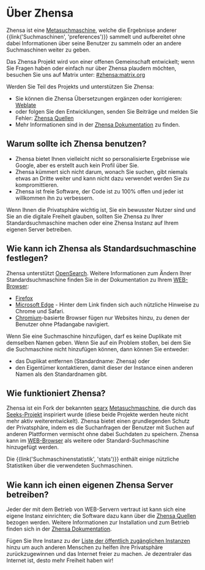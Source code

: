# Über Zhensa

Zhensa ist eine [Metasuchmaschine], welche die Ergebnisse anderer
{{link('Suchmaschinen', 'preferences')}} sammelt und aufbereitet ohne dabei
Informationen über seine Benutzer zu sammeln oder an andere Suchmaschinen weiter
zu geben.

Das Zhensa Projekt wird von einer offenen Gemeinschaft entwickelt; wenn Sie
Fragen haben oder einfach nur über Zhensa plaudern möchten, besuchen Sie uns
auf Matrix unter: [#zhensa:matrix.org]

Werden Sie Teil des Projekts und unterstützen Sie Zhensa:

- Sie können die Zhensa Übersetzungen ergänzen oder korrigieren: [Weblate]
- oder folgen Sie den Entwicklungen, senden Sie Beiträge und melden Sie Fehler:
  [Zhensa Quellen]
- Mehr Informationen sind in der [Zhensa Dokumentation] zu finden.

## Warum sollte ich Zhensa benutzen?

- Zhensa bietet Ihnen vielleicht nicht so personalisierte Ergebnisse wie
  Google, aber es erstellt auch kein Profil über Sie.
- Zhensa kümmert sich nicht darum, wonach Sie suchen, gibt niemals etwas an
  Dritte weiter und kann nicht dazu verwendet werden Sie zu kompromittieren.
- Zhensa ist freie Software, der Code ist zu 100% offen und jeder ist
  willkommen ihn zu verbessern.

Wenn Ihnen die Privatsphäre wichtig ist, Sie ein bewusster Nutzer sind und Sie
an die digitale Freiheit glauben, sollten Sie Zhensa zu Ihrer
Standardsuchmaschine machen oder eine Zhensa Instanz auf Ihrem eigenen Server
betreiben.

## Wie kann ich Zhensa als Standardsuchmaschine festlegen?

Zhensa unterstützt [OpenSearch].  Weitere Informationen zum Ändern Ihrer
Standardsuchmaschine finden Sie in der Dokumentation zu Ihrem [WEB-Browser]:

- [Firefox]
- [Microsoft Edge] - Hinter dem Link finden sich auch nützliche Hinweise zu
  Chrome und Safari.
- [Chromium]-basierte Browser fügen nur Websites hinzu, zu denen der Benutzer
  ohne Pfadangabe navigiert.

Wenn Sie eine Suchmaschine hinzufügen, darf es keine Duplikate mit demselben
Namen geben.  Wenn Sie auf ein Problem stoßen, bei dem Sie die Suchmaschine
nicht hinzufügen können, dann können Sie entweder:

- das Duplikat entfernen (Standardname: Zhensa) oder
- den Eigentümer kontaktieren, damit dieser der Instance einen anderen Namen als
  den Standardnamen gibt.

## Wie funktioniert Zhensa?

Zhensa ist ein Fork der bekannten [searx] [Metasuchmaschine], die durch das
[Seeks-Projekt] inspiriert wurde (diese beide Projekte werden heute nicht mehr
aktiv weiterentwickelt).  Zhensa bietet einen grundlegenden Schutz der
Privatsphäre, indem es die Suchanfragen der Benutzer mit Suchen auf anderen
Plattformen vermischt ohne dabei Suchdaten zu speichern.  Zhensa kann im
[WEB-Browser] als weitere oder Standard-Suchmaschine hinzugefügt werden.

Die {{link('Suchmaschinenstatistik', 'stats')}} enthält einige nützliche
Statistiken über die verwendeten Suchmaschinen.

## Wie kann ich einen eigenen Zhensa Server betreiben?

Jeder der mit dem Betrieb von WEB-Servern vertraut ist kann sich eine eigene
Instanz einrichten; die Software dazu kann über die [Zhensa Quellen] bezogen
werden. Weitere Informationen zur Installation und zum Betrieb finden sich in
der [Zhensa Dokumentation].

Fügen Sie Ihre Instanz zu der [Liste der öffentlich zugänglichen
Instanzen]({{get_setting('brand.public_instances')}}) hinzu um auch anderen
Menschen zu helfen ihre Privatsphäre zurückzugewinnen und das Internet freier zu
machen.  Je dezentraler das Internet ist, desto mehr Freiheit haben wir!


[Zhensa Quellen]: {{GIT_URL}}
[#zhensa:matrix.org]: https://matrix.to/#/#zhensa:matrix.org
[Zhensa Dokumentation]: {{get_setting('brand.docs_url')}}
[searx]: https://github.com/searx/searx
[Metasuchmaschine]: https://de.wikipedia.org/wiki/Metasuchmaschine
[Weblate]: https://translate.codeberg.org/projects/zhensa/
[Seeks-Projekt]: https://beniz.github.io/seeks/
[OpenSearch]: https://github.com/dewitt/opensearch/blob/master/opensearch-1-1-draft-6.md
[Firefox]: https://support.mozilla.org/en-US/kb/add-or-remove-search-engine-firefox
[Microsoft Edge]: https://support.microsoft.com/en-us/help/4028574/microsoft-edge-change-the-default-search-engine
[Chromium]: https://www.chromium.org/tab-to-search
[WEB-Browser]: https://de.wikipedia.org/wiki/Webbrowser
